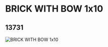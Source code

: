 # BRICK WITH BOW 1x10
## 13731
![BRICK WITH BOW 1x10](https://lc-www-live-s.legocdn.com/media/bricks/5/2/6035405.jpg)